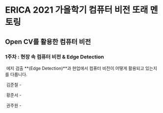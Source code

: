 # ERICA 2021 가을학기 컴퓨터 비전 또래 멘토링



## Open CV를 활용한 컴퓨터 비전



### 1주차 : 현장 속 컴퓨터 비전 & Edge Detection



​	에지 검출 **(Edge Detection)**과 현업에서 컴퓨터 비전이 어떻게 활용되고 있는지를 다룹니다.

​	김준철 - 

​	황준서 -

​	권주원 - 



